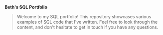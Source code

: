 
**Beth's SQL Portfolio**
>
>Welcome to my SQL portfolio! This repository showcases various examples of SQL code that I've written. Feel free to look through the content, and don't hesitate to get in touch if you have any questions.
